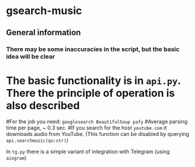 # gsearch-music

## General information
 ### There may be some inaccuracies in the script, but the basic idea will be clear
 
 # The basic functionality is in `api.py`. There the principle of operation is also described
 #For the job you need: `googlesearch BeautifulSoup pafy` 
 #Average parsing time per page, ~ 0.3 sec.
 #If you search for the host `youtube.com` it downloads audio from YouTube. (This function can be disabled by querying `api.searchmusic(qu:str)`)
 
 In `tg.py` there is a simple variant of integration with Telegram (using `aiogram`)
